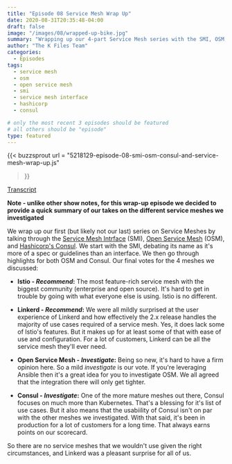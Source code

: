 ```yaml
---
title: "Episode 08 Service Mesh Wrap Up"
date: 2020-08-31T20:35:48-04:00
draft: false
image: "/images/08/wrapped-up-bike.jpg"
summary: "Wrapping up our 4-part Service Mesh series with the SMI, OSM, and Consul"
author: "The K Files Team"
categories: 
  - Episodes
tags:
  - service mesh
  - osm
  - open service mesh
  - smi
  - service mesh interface
  - hashicorp
  - consul

# only the most recent 3 episodes should be featured
# all others should be "episode"
type: featured
---
```


{{< buzzsprout 
url = "5218129-episode-08-smi-osm-consul-and-service-mesh-wrap-up.js"
>}}

[Transcript](/transcripts/episode-08-service-mesh-wrap-up_otter.ai.txt)

**Note - unlike other show notes, for this wrap-up episode we decided to provide a quick summary of our takes on the different service meshes we investigated**

We wrap up our first (but likely not our last) series on Service Meshes by talking through the [Service Mesh Intrface](https://smi-spec.io/) (SMI), [Open Service Mesh](https://openservicemesh.io/) (OSM), and [Hashicorp's Consul](https://www.consul.io/). We start with the SMI, debating its name as it's more of a spec or guidelines than an interface. We then go through highlights for both OSM and Consul. Our final votes for the 4 meshes we discussed:

* **Istio - _Recommend_:** The most feature-rich service mesh with the biggest community (enterprise and open source). It's hard to get in trouble by going with what everyone else is using. Istio is no different.

* **Linkerd - _Recommend_:** We were all mildly surprised at the user experience of Linkerd and how effectively the 2.x release handles the majority of use cases required of a service mesh. Yes, it does lack some of Istio's features. But it makes up for at least some of that with ease of use and configuration. For a lot of customers, Linkerd can be all the service mesh they'll ever need.

* **Open Service Mesh - _Investigate_:** Being so new, it's hard to have a firm opinion here. So a mild _investigate_ is our vote. If you're leveraging Ansible then it's a great idea for you to investigate OSM. We all agreed that the integration there will only get tighter.

* **Consul - _Investigate_:** One of the more mature meshes out there, Consul focuses on much more than Kubernetes. That's a blessing for it's list of use cases. But it also means that the usabiility of Consul isn't on par with the other meshes we investigated. With that said, it's been in production for a lot of customers for a long time. That always earns points on our scorecard.

So there are no service meshes that we wouldn't use given the right circumstances, and Linkerd was a pleasant surprise for all of us.